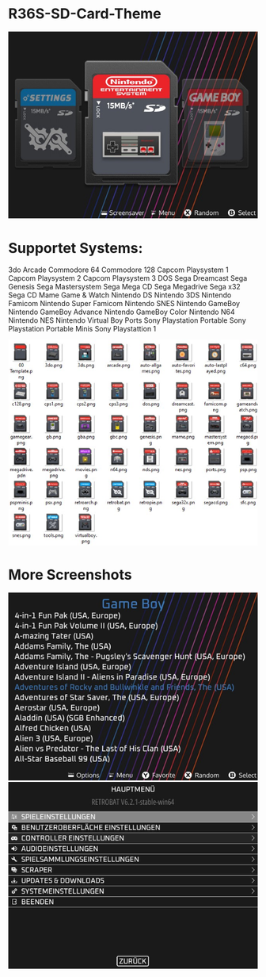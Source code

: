 # R36S-SD-Card-Theme

<img src="https://github.com/Maik-M17/R36S-SD-Card-Theme/blob/main/preview-1.jpg">

# Supportet Systems:
3do
Arcade
Commodore 64
Commodore 128
Capcom Playsystem 1
Capcom Playsystem 2
Capcom Playsystem 3
DOS
Sega Dreamcast
Sega Genesis
Sega Mastersystem
Sega Mega CD
Sega Megadrive
Sega x32
Sega CD
Mame
Game & Watch
Nintendo DS
Nintendo 3DS
Nintendo Famicom
Nintendo Super Famicom
Nintendo SNES
Nintendo GameBoy
Nintendo GameBoy Advance
Nintendo GameBoy Color
Nintendo N64
Nintendo NES
Nintendo Virtual Boy
Ports
Sony Playstation Portable
Sony Playstation Portable Minis
Sony Playstattion 1

<img src="https://github.com/Maik-M17/R36S-SD-Card-Theme/blob/main/preview-4.jpg">

# More Screenshots
<img src="https://github.com/Maik-M17/R36S-SD-Card-Theme/blob/main/preview-2.jpg">

<img src="https://github.com/Maik-M17/R36S-SD-Card-Theme/blob/main/preview-3.jpg">
